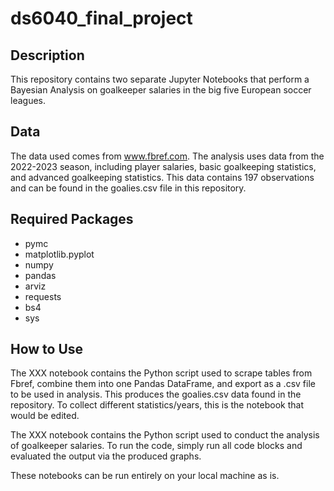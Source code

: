 # ds6040_final_project

## Description
This repository contains two separate Jupyter Notebooks that perform a Bayesian Analysis on goalkeeper salaries in the big five European soccer leagues. 

## Data 
The data used comes from www.fbref.com. The analysis uses data from the 2022-2023 season, including player salaries, basic goalkeeping statistics, and advanced goalkeeping statistics. This data contains 197 observations and can be found in the goalies.csv file in this repository.

## Required Packages
- pymc
- matplotlib.pyplot
- numpy
- pandas
- arviz
- requests
- bs4
- sys

## How to Use
The XXX notebook contains the Python script used to scrape tables from Fbref, combine them into one Pandas DataFrame, and export as a .csv file to be used in analysis. This produces the goalies.csv data found in the repository. To collect different statistics/years, this is the notebook that would be edited.

The XXX notebook contains the Python script used to conduct the analysis of goalkeeper salaries. To run the code, simply run all code blocks and evaluated the output via the produced graphs.

These notebooks can be run entirely on your local machine as is.
